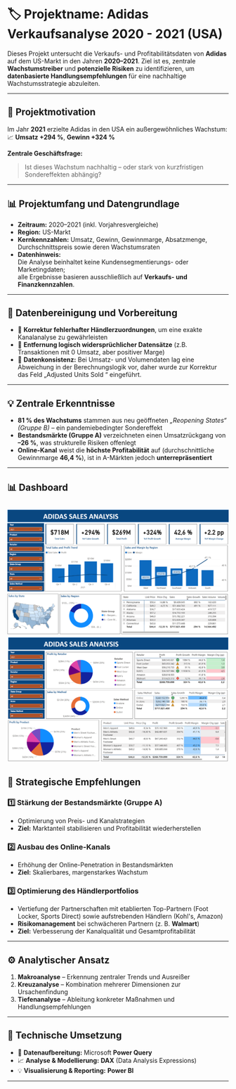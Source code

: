 # 🏷️ **Projektname: Adidas Verkaufsanalyse 2020 - 2021 (USA)**

Dieses Projekt untersucht die Verkaufs- und Profitabilitätsdaten von **Adidas** auf dem US-Markt in den Jahren **2020–2021**. 
Ziel ist es, zentrale **Wachstumstreiber** und **potenzielle Risiken** zu identifizieren, um **datenbasierte Handlungsempfehlungen** für eine nachhaltige Wachstumsstrategie abzuleiten.

---

## 🎯 **Projektmotivation**

Im Jahr **2021** erzielte Adidas in den USA ein außergewöhnliches Wachstum:  
📈 **Umsatz +294 %**, **Gewinn +324 %**

**Zentrale Geschäftsfrage:**  
> Ist dieses Wachstum nachhaltig – oder stark von kurzfristigen Sondereffekten abhängig?

---

## 📊 **Projektumfang und Datengrundlage**

- **Zeitraum:** 2020–2021 (inkl. Vorjahresvergleiche)  
- **Region:** US-Markt  
- **Kernkennzahlen:** Umsatz, Gewinn, Gewinnmarge, Absatzmenge, Durchschnittspreis sowie deren Wachstumsraten  
- **Datenhinweis:**  
  Die Analyse beinhaltet keine Kundensegmentierungs- oder Marketingdaten;  
  alle Ergebnisse basieren ausschließlich auf **Verkaufs- und Finanzkennzahlen**.

---

## 🧹 **Datenbereinigung und Vorbereitung**

- 🔧 **Korrektur fehlerhafter Händlerzuordnungen**, um eine exakte Kanalanalyse zu gewährleisten  
- 🧩 **Entfernung logisch widersprüchlicher Datensätze** (z.B. Transaktionen mit 0 Umsatz, aber positiver Marge)  
- 📏 **Datenkonsistenz:** Bei Umsatz- und Volumendaten lag eine Abweichung in der Berechnungslogik vor, daher wurde zur Korrektur das Feld „Adjusted Units Sold “ eingeführt.

---

## 💡 **Zentrale Erkenntnisse**

- **81 % des Wachstums** stammen aus neu geöffneten *„Reopening States“ (Gruppe B)* – ein pandemiebedingter Sondereffekt  
- **Bestandsmärkte (Gruppe A)** verzeichneten einen Umsatzrückgang von **–26 %**, was strukturelle Risiken offenlegt  
- **Online-Kanal** weist die **höchste Profitabilität** auf (durchschnittliche Gewinnmarge **46,4 %**), ist in A-Märkten jedoch **unterrepräsentiert**  

---

## 📊 **Dashboard**

![Dashboard](./images/dashboard_1.png)
![Dashboard](./images/dashboard_2.png)
---

## 🧭 **Strategische Empfehlungen**

### 1️⃣ **Stärkung der Bestandsmärkte (Gruppe A)**  
- Optimierung von Preis- und Kanalstrategien  
- **Ziel:** Marktanteil stabilisieren und Profitabilität wiederherstellen  

### 2️⃣ **Ausbau des Online-Kanals**  
- Erhöhung der Online-Penetration in Bestandsmärkten  
- **Ziel:** Skalierbares, margenstarkes Wachstum  

### 3️⃣ **Optimierung des Händlerportfolios**  
- Vertiefung der Partnerschaften mit etablierten Top-Partnern (Foot Locker, Sports Direct) sowie aufstrebenden Händlern (Kohl's, Amazon) 
- **Risikomanagement** bei schwächeren Partnern (z. B. **Walmart**)  
- **Ziel:** Verbesserung der Kanalqualität und Gesamtprofitabilität  

---

## ⚙️ **Analytischer Ansatz**

1. **Makroanalyse** – Erkennung zentraler Trends und Ausreißer  
2. **Kreuzanalyse** – Kombination mehrerer Dimensionen zur Ursachenfindung  
3. **Tiefenanalyse** – Ableitung konkreter Maßnahmen und Handlungsempfehlungen  

---

## 🧠 **Technische Umsetzung**

- 🧾 **Datenaufbereitung:** Microsoft **Power Query**  
- 📈 **Analyse & Modellierung:** **DAX** (Data Analysis Expressions)  
- 💡 **Visualisierung & Reporting:** **Power BI**

---


